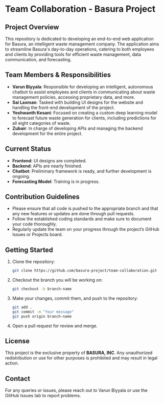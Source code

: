# Team Collaboration - Basura Project

## Project Overview
This repository is dedicated to developing an end-to-end web application for Basura, an intelligent waste management company. The application aims to streamline Basura's day-to-day operations, 
catering to both employees and clients by providing tools for efficient waste management, data communication, and forecasting.

## Team Members & Responsibilities
- **Varun Biyyala**: Responsible for developing an intelligent, autonomous chatbot to assist employees and clients in communicating about waste management policies,
  accessing proprietary data, and more.
- **Sai Laxman**: Tasked with building UI designs for the website and handling the front-end development of the project.
- **Yeshwanth Kesani**: Focused on creating a custom deep learning model to forecast future waste generation for clients, including predictions for all eight categories of waste.
- **Zubair**: In charge of developing APIs and managing the backend development for the entire project.

## Current Status
- **Frontend**: UI designs are completed.
- **Backend**: APIs are nearly finished.
- **Chatbot**: Preliminary framework is ready, and further development is ongoing.
- **Forecasting Model**: Training is in progress.

## Contribution Guidelines
- Please ensure that all code is pushed to the appropriate branch and that any new features or updates are done through pull requests.
- Follow the established coding standards and make sure to document your code thoroughly.
- Regularly update the team on your progress through the project’s GitHub Issues or Projects board.

## Getting Started
1. Clone the repository:
    ```bash
    git clone https://github.com/basura-project/team-collaboration.git
    ```
2. Checkout the branch you will be working on:
    ```bash
    git checkout -b branch-name
    ```
3. Make your changes, commit them, and push to the repository:
    ```bash
    git add .
    git commit -m "Your message"
    git push origin branch-name
    ```
4. Open a pull request for review and merge.

## License
This project is the exclusive property of **BASURA, INC**. Any unauthorized redistribution or use for other purposes is prohibited and may result in legal action.
## Contact
For any queries or issues, please reach out to Varun Biyyala or use the GitHub Issues tab to report problems.
